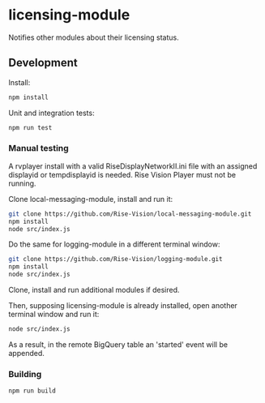 # licensing-module
Notifies other modules about their licensing status.

## Development

Install:

```bash
npm install
```

Unit and integration tests:

```bash
npm run test
```

### Manual testing

A rvplayer install with a valid RiseDisplayNetworkII.ini file with an
assigned displayid or tempdisplayid is needed. Rise Vision Player must not be
running.

Clone local-messaging-module, install and run it:

```bash
git clone https://github.com/Rise-Vision/local-messaging-module.git
npm install
node src/index.js
```

Do the same for logging-module in a different terminal window:

```bash
git clone https://github.com/Rise-Vision/logging-module.git
npm install
node src/index.js
```

Clone, install and run additional modules if desired.

Then, supposing licensing-module is already installed, open another
terminal window and run it:

```bash
node src/index.js
```

As a result, in the remote BigQuery table an 'started' event will be appended.

### Building

```bash
npm run build
```
